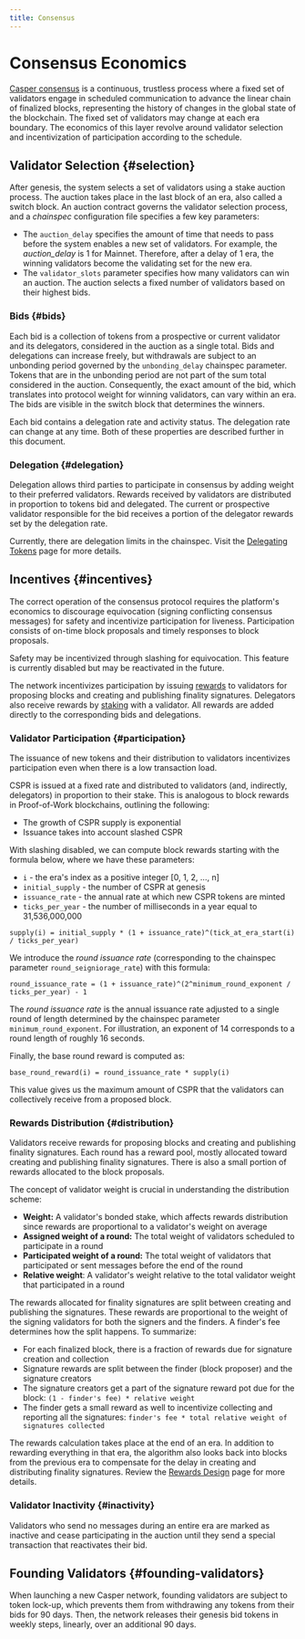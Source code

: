 ```yaml
---
title: Consensus
---
```


# Consensus Economics

[Casper consensus](../design/consensus.md) is a continuous, trustless process where a fixed set of validators engage in scheduled communication to advance the linear chain of finalized blocks, representing the history of changes in the global state of the blockchain. The fixed set of validators may change at each era boundary. The economics of this layer revolve around validator selection and incentivization of participation according to the schedule.

## Validator Selection {#selection}

After genesis, the system selects a set of validators using a stake auction process. The auction takes place in the last block of an era, also called a switch block. An auction contract governs the validator selection process, and a _chainspec_ configuration file specifies a few key parameters:

-   The `auction_delay` specifies the amount of time that needs to pass before the system enables a new set of validators. For example, the _auction_delay_ is 1 for Mainnet. Therefore, after a delay of 1 era, the winning validators become the validating set for the new era.
-   The `validator_slots` parameter specifies how many validators can win an auction. The auction selects a fixed number of validators based on their highest bids.

### Bids {#bids}

Each bid is a collection of tokens from a prospective or current validator and its delegators, considered in the auction as a single total. Bids and delegations can increase freely, but withdrawals are subject to an unbonding period governed by the `unbonding_delay` chainspec parameter. Tokens that are in the unbonding period are not part of the sum total considered in the auction. Consequently, the exact amount of the bid, which translates into protocol weight for winning validators, can vary within an era. The bids are visible in the switch block that determines the winners.

Each bid contains a delegation rate and activity status. The delegation rate can change at any time. Both of these properties are described further in this document.

### Delegation {#delegation}

Delegation allows third parties to participate in consensus by adding weight to their preferred validators. Rewards received by validators are distributed in proportion to tokens bid and delegated. The current or prospective validator responsible for the bid receives a portion of the delegator rewards set by the delegation rate.

Currently, there are delegation limits in the chainspec. Visit the [Delegating Tokens](../../users/delegating.md) page for more details.

## Incentives {#incentives}

The correct operation of the consensus protocol requires the platform's economics to discourage equivocation (signing conflicting consensus messages) for safety and incentivize participation for liveness. Participation consists of on-time block proposals and timely responses to block proposals.

Safety may be incentivized through slashing for equivocation. This feature is currently disabled but may be reactivated in the future.

The network incentivizes participation by issuing [rewards](../design/rewards.md) to validators for proposing blocks and creating and publishing finality signatures. Delegators also receive rewards by [staking](./staking.md) with a validator. All rewards are added directly to the corresponding bids and delegations.

### Validator Participation {#participation}

The issuance of new tokens and their distribution to validators incentivizes participation even when there is a low transaction load.

CSPR is issued at a fixed rate and distributed to validators (and, indirectly, delegators) in proportion to their stake. This is analogous to block rewards in Proof-of-Work blockchains, outlining the following:

-   The growth of CSPR supply is exponential
-   Issuance takes into account slashed CSPR

With slashing disabled, we can compute block rewards starting with the formula below, where we have these parameters:

-   `i` - the era's index as a positive integer \[0, 1, 2, \..., n\]
-   `initial_supply` - the number of CSPR at genesis
-   `issuance_rate` - the annual rate at which new CSPR tokens are minted
-   `ticks_per_year` - the number of milliseconds in a year equal to 31,536,000,000

```
supply(i) = initial_supply * (1 + issuance_rate)^(tick_at_era_start(i) / ticks_per_year)
```

We introduce the _round issuance rate_ (corresponding to the chainspec parameter `round_seigniorage_rate`) with this formula:

```
round_issuance_rate = (1 + issuance_rate)^(2^minimum_round_exponent / ticks_per_year) - 1
```

The _round issuance rate_ is the annual issuance rate adjusted to a single round of length determined by the chainspec parameter `minimum_round_exponent`. For illustration, an exponent of 14 corresponds to a round length of roughly 16 seconds.

Finally, the base round reward is computed as:

```
base_round_reward(i) = round_issuance_rate * supply(i)
```

This value gives us the maximum amount of CSPR that the validators can collectively receive from a proposed block.

### Rewards Distribution {#distribution}

Validators receive rewards for proposing blocks and creating and publishing finality signatures. Each round has a reward pool, mostly allocated toward creating and publishing finality signatures. There is also a small portion of rewards allocated to the block proposals.

The concept of validator weight is crucial in understanding the distribution scheme:

- **Weight:** A validator's bonded stake, which affects rewards distribution since rewards are proportional to a validator's weight on average
- **Assigned weight of a round:** The total weight of validators scheduled to participate in a round
- **Participated weight of a round:** The total weight of validators that participated or sent messages before the end of the round
- **Relative weight**: A validator's weight relative to the total validator weight that participated in a round

The rewards allocated for finality signatures are split between creating and publishing the signatures. These rewards are proportional to the weight of the signing validators for both the signers and the finders. A finder's fee determines how the split happens. To summarize:

- For each finalized block, there is a fraction of rewards due for signature creation and collection
- Signature rewards are split between the finder (block proposer) and the signature creators
- The signature creators get a part of the signature reward pot due for the block: `(1 - finder's fee) * relative weight`
- The finder gets a small reward as well to incentivize collecting and reporting all the signatures: `finder's fee * total relative weight of signatures collected`

The rewards calculation takes place at the end of an era. In addition to rewarding everything in that era, the algorithm also looks back into blocks from the previous era to compensate for the delay in creating and distributing finality signatures. Review the [Rewards Design](../design/rewards.md) page for more details.

### Validator Inactivity {#inactivity}

Validators who send no messages during an entire era are marked as inactive and cease participating in the auction until they send a special transaction that reactivates their bid.

## Founding Validators {#founding-validators}

When launching a new Casper network, founding validators are subject to token lock-up, which prevents them from withdrawing any tokens from their bids for 90 days. Then, the network releases their genesis bid tokens in weekly steps, linearly, over an additional 90 days.
